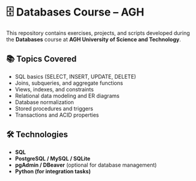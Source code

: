 # 🗄️ Databases Course – AGH

This repository contains exercises, projects, and scripts developed during the **Databases** course at **AGH University of Science and Technology**.

## 📚 Topics Covered

- SQL basics (SELECT, INSERT, UPDATE, DELETE)
- Joins, subqueries, and aggregate functions
- Views, indexes, and constraints
- Relational data modeling and ER diagrams
- Database normalization
- Stored procedures and triggers
- Transactions and ACID properties

## 🛠️ Technologies

- **SQL**
- **PostgreSQL / MySQL / SQLite**
- **pgAdmin / DBeaver** (optional for database management)
- **Python (for integration tasks)**
